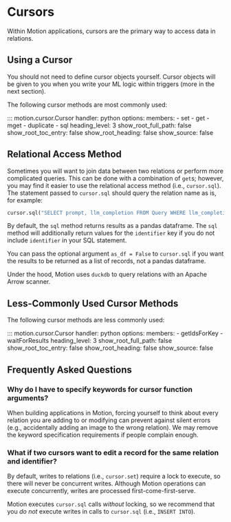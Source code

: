 # Cursors

Within Motion applications, cursors are the primary way to access data in relations.

## Using a Cursor

You should not need to define cursor objects yourself. Cursor objects will be given to you when you write your ML logic within triggers (more in the next section).

The following cursor methods are most commonly used:

<!-- - `cursor.set(relation: str, identifier: str, key_values: typing.Dict[str, typing.Any])`
- `cursor.get(relation: str, identifier: str, keys: typing.List[str])`
- `cursor.mget(relation: str, identifiers: typing.List[str], keys: typing.List[str])`
- `cursor.duplicate(relation: str, identifier: str)`
- `cursor.sql(stmt: str)`

| Method      | Arguments                          | Returns | Description  |
| :---------- | :--------------------------------- | :----------- | :----------- |
| `set`       |  <ul><li>`relation: str`</li><li>`identifier: str`</li> <li>`key_values: Dict[str, Any]`</li> </ul> |  `identifier: str`|  Sets given key-value pairs for the given identifier in the given relation. If inserting a new record, can call `set` with `identifier = ""` and Motion will create an identifier. The identifier is returned. |
| `get`       | <ul><li>`relation: str`</li><li>`identifier: str`</li> <li>`keys: List[str]`</li> <li>(Optional) `include_derived: bool = True`</li> <li>(Optional) `as_df: bool = True`</li> </ul> | |
| `mget`      | | |
| `duplicate` | | |
| `sql`       | | | -->

::: motion.cursor.Cursor
    handler: python
    options:
      members:
        - set
        - get
        - mget
        - duplicate
        - sql
      heading_level: 3
      show_root_full_path: false
      show_root_toc_entry: false
      show_root_heading: false
      show_source: false

## Relational Access Method

Sometimes you will want to join data between two relations or perform more complicated queries. This can be done with a combination of `get`s; however, you may find it easier to use the relational access method (i.e., `cursor.sql`). The statement passed to `cursor.sql` should query the relation name as is, for example:

```python
cursor.sql("SELECT prompt, llm_completion FROM Query WHERE llm_completion IS NOT NULL")
```

By default, the `sql` method returns results as a pandas dataframe. The `sql` method will additionally return values for the `identifier` key if you do not include `identifier` in your SQL statement.

You can pass the optional argument `as_df = False` to `cursor.sql` if you want the results to be returned as a list of records, not a pandas dataframe.

Under the hood, Motion uses `duckdb` to query relations with an Apache Arrow scanner.

## Less-Commonly Used Cursor Methods

The following cursor methods are less commonly used:

::: motion.cursor.Cursor
    handler: python
    options:
      members:
        - getIdsForKey
        - waitForResults
      heading_level: 3
      show_root_full_path: false
      show_root_toc_entry: false
      show_root_heading: false
      show_source: false

## Frequently Asked Questions

### Why do I have to specify keywords for cursor function arguments?

When building applications in Motion, forcing yourself to think about every relation you are adding to or modifying can prevent against silent errors (e.g., accidentally adding an image to the wrong relation). We may remove the keyword specification requirements if people complain enough.

### What if two cursors want to edit a record for the same relation and identifier?

By default, writes to relations (i.e., `cursor.set`) require a lock to execute, so there will never be concurrent writes. Although Motion operations can execute concurrently, writes are processed first-come-first-serve.

Motion executes `cursor.sql` calls _without_ locking, so we recommend that you _do not_ execute writes in calls to `cursor.sql` (i.e., `INSERT INTO`).